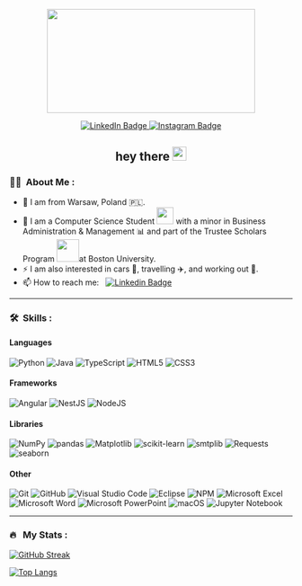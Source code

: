 <p align="center">
  <img src="https://media.giphy.com/media/dWesBcTLavkZuG35MI/giphy.gif" width="370" height="185"/>
</p>
<p align="center">
  <a href="http://linkedin.com/in/nguyenle04/">
    <img src="https://img.shields.io/badge/LinkedIn-blue?style=for-the-badge&logo=linkedin&logoColor=white" alt="LinkedIn Badge">
  </a>
    
  <a href="https://www.instagram.com/dailydose.of.python/">
    <img src="https://img.shields.io/badge/dailydose.of.python-red?style=for-the-badge&logo=instagram&logoColor=white" alt="Instagram Badge">
  </a>
  
  <!--
  <a href="https://filiple.github.io">
    <img src="https://img.shields.io/badge/Personal_Website-%23121011.svg?style=for-the-badge&logo=github&logoColor=white" alt="GitHub Badge">
  </a>
  -->
  
</p>
<h2 align="center">hey there <img src="https://media.giphy.com/media/hvRJCLFzcasrR4ia7z/giphy.gif" width="25"></h2>

### :man_technologist: &nbsp;About Me :
- 🔭 I am from Warsaw, Poland 🇵🇱.
- 🌱 I am a Computer Science Student <img src="https://media.giphy.com/media/WUlplcMpOCEmTGBtBW/giphy.gif" width="30"> with a minor in Business Administration \& Management 📊 and part of the Trustee Scholars Program <img src="https://www.atlantapublicschools.us/cms/lib/GA01000924/Centricity/Domain/9710/Cap.gif" width="40">at Boston University.
- ⚡ I am also interested in cars 🚗, travelling ✈️, and working out 💪.
- 📫 How to reach me: &nbsp; [![Linkedin Badge](https://img.shields.io/badge/-nguyenle04-blue?style=flat&logo=Linkedin&logoColor=white)](https://www.linkedin.com/in/nguyenle04)

---

### 🛠 &nbsp;Skills :

#### Languages
![Python](https://img.shields.io/badge/Python-14354C?style=for-the-badge&logo=python&logoColor=white)
![Java](https://img.shields.io/badge/Java-ED8B00?style=for-the-badge&logo=openjdk&logoColor=white)
![TypeScript](https://img.shields.io/badge/typescript-%23007ACC.svg?style=for-the-badge&logo=typescript&logoColor=white)
![HTML5](https://img.shields.io/badge/html5-%23E34F26.svg?style=for-the-badge&logo=html5&logoColor=white)
![CSS3](https://img.shields.io/badge/css-%231572B6.svg?style=for-the-badge&logo=css3&logoColor=white)

#### Frameworks
![Angular](https://img.shields.io/badge/angular-%23DD0031.svg?style=for-the-badge&logo=angular&logoColor=white)
![NestJS](https://img.shields.io/badge/nestjs-%23E0234E.svg?style=for-the-badge&logo=nestjs&logoColor=white)
![NodeJS](https://img.shields.io/badge/node.js-6DA55F?style=for-the-badge&logo=node.js&logoColor=white)

#### Libraries
![NumPy](https://img.shields.io/badge/numpy-%23013243.svg?style=for-the-badge&logo=numpy&logoColor=white)
![pandas](https://img.shields.io/badge/pandas-%23150458.svg?style=for-the-badge&logo=pandas&logoColor=white)
![Matplotlib](https://img.shields.io/badge/Matplotlib-%23007ACC?style=for-the-badge&logo=python&logoColor=white)
![scikit-learn](https://img.shields.io/badge/scikit--learn-%23F7931E.svg?style=for-the-badge&logo=scikit-learn&logoColor=white)
![smtplib](https://img.shields.io/badge/smtplib-%23Orange?style=for-the-badge&logo=python&logoColor=white)
![Requests](https://img.shields.io/badge/requests-14354C?style=for-the-badge&logo=python&logoColor=white)
![seaborn](https://img.shields.io/badge/seaborn-%23121011?style=for-the-badge&logo=python&logoColor=white)

#### Other
![Git](https://img.shields.io/badge/git-%23F05033.svg?style=for-the-badge&logo=git&logoColor=white)
![GitHub](https://img.shields.io/badge/github-%23121011.svg?style=for-the-badge&logo=github&logoColor=white)
![Visual Studio Code](https://img.shields.io/badge/VS%20Code-0078d7.svg?style=for-the-badge&logo=visual-studio-code&logoColor=white)
![Eclipse](https://img.shields.io/badge/Eclipse-FE7A16.svg?style=for-the-badge&logo=Eclipse&logoColor=white)
![NPM](https://img.shields.io/badge/NPM-%23CB3837.svg?style=for-the-badge&logo=npm&logoColor=white)
![Microsoft Excel](https://img.shields.io/badge/Excel-217346?style=for-the-badge&logo=microsoft-excel&logoColor=white)
![Microsoft Word](https://img.shields.io/badge/Word-2B579A?style=for-the-badge&logo=microsoft-word&logoColor=white)
![Microsoft PowerPoint](https://img.shields.io/badge/Powerpoint-B7472A?style=for-the-badge&logo=microsoft-powerpoint&logoColor=white)
![macOS](https://img.shields.io/badge/macOS-000000?style=for-the-badge&logo=macos&logoColor=F0F0F0)
![Jupyter Notebook](https://img.shields.io/badge/jupyter%20notebook-%23E34F26.svg?style=for-the-badge&logo=jupyter&logoColor=white)

---

### 🔥 &nbsp; My Stats :
[![GitHub Streak](http://github-readme-streak-stats.herokuapp.com?user=FilipLe&theme=dark&background=000000)](https://git.io/streak-stats)

[![Top Langs](https://github-readme-stats.vercel.app/api/top-langs/?username=FilipLe&layout=compact&theme=vision-friendly-dark)](https://github.com/FilipLe/github-readme-stats)
